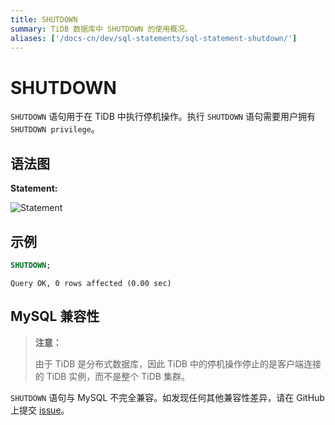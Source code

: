 ```yaml
---
title: SHUTDOWN
summary: TiDB 数据库中 SHUTDOWN 的使用概况。
aliases: ['/docs-cn/dev/sql-statements/sql-statement-shutdown/']
---
```


# SHUTDOWN

`SHUTDOWN` 语句用于在 TiDB 中执行停机操作。执行 `SHUTDOWN` 语句需要用户拥有 `SHUTDOWN privilege`。

## 语法图

**Statement:**

![Statement](https://download.pingcap.com/images/docs-cn/sqlgram/ShutdownStmt.png)

## 示例


```sql
SHUTDOWN;
```

```
Query OK, 0 rows affected (0.00 sec)
```

## MySQL 兼容性

> **注意：**
>
> 由于 TiDB 是分布式数据库，因此 TiDB 中的停机操作停止的是客户端连接的 TiDB 实例，而不是整个 TiDB 集群。

`SHUTDOWN` 语句与 MySQL 不完全兼容。如发现任何其他兼容性差异，请在 GitHub 上提交 [issue](https://github.com/pingcap/tidb/issues/new/choose)。
